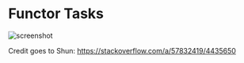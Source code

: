 # Functor Tasks

![screenshot](https://github.com/shujaatak/Reporting-and-Cancelable-Functor-Lambda-Task-QtAsync/blob/master/screenshot.png)

Credit goes to Shun: https://stackoverflow.com/a/57832419/4435650

